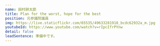```yaml
---
name: 田村耕太郎
title: Plan for the worst, hope for the best
position: 元参議院議員
img: https://live.staticflickr.com/65535/49633281918_bcdc62932a_m.jpg
youtubeId: https://www.youtube.com/watch?v=rIpcIfrPYnw
detail: false
leadSentence: 準備中です。
---
```

